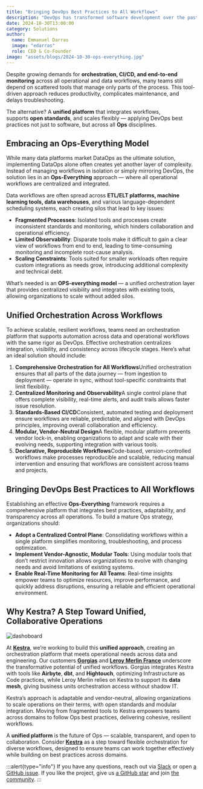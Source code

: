 ```yaml
---
title: "Bringing DevOps Best Practices to All Workflows"
description: "DevOps has transformed software development over the past 15 years, establishing a high standard for efficiency, collaboration, and standardization. However, in the data and operational domains, we still see fragmentation where unified workflows should be. Here, processes often rely on isolated tools that create silos, preventing the collaboration that modern workflows demand."
date: 2024-10-30T13:00:00
category: Solutions
author:
  name: Emmanuel Darras
  image: "edarras"
  role: CEO & Co-Founder
image: "assets/blogs/2024-10-30-ops-everything.jpg"
---
```


Despite growing demands for **orchestration, CI/CD, and end-to-end monitoring** across all operational and data workflows, many teams still depend on scattered tools that manage only parts of the process. This tool-driven approach reduces productivity, complicates maintenance, and delays troubleshooting.

The alternative? A **unified platform** that integrates workflows, supports **open standards**, and scales flexibly — applying DevOps best practices not just to software, but across all **Ops** disciplines.

## Embracing an Ops-Everything Model

While many data platforms market DataOps as the ultimate solution, implementing DataOps alone often creates yet another layer of complexity. Instead of managing workflows in isolation or simply mirroring DevOps, the solution lies in an **Ops-Everything** approach — where all operational workflows are centralized and integrated.

Data workflows are often spread across **ETL/ELT platforms, machine learning tools, data warehouses**, and various language-dependent scheduling systems, each creating silos that lead to key issues:

- **Fragmented Processes**: Isolated tools and processes create inconsistent standards and monitoring, which hinders collaboration and operational efficiency.
- **Limited Observability**: Disparate tools make it difficult to gain a clear view of workflows from end to end, leading to time-consuming monitoring and incomplete root-cause analysis.
- **Scaling Constraints**: Tools suited for smaller workloads often require custom integrations as needs grow, introducing additional complexity and technical debt.

What’s needed is an **OPS-everything model** — a unified orchestration layer that provides centralized visibility and integrates with existing tools, allowing organizations to scale without added silos.

## Unified Orchestration Across Workflows

To achieve scalable, resilient workflows, teams need an orchestration platform that supports automation across data and operational workflows with the same rigor as DevOps. Effective orchestration centralizes integration, visibility, and consistency across lifecycle stages. Here’s what an ideal solution should include:

1. **Comprehensive Orchestration for All Workflows**Unified orchestration ensures that all parts of the data journey — from ingestion to deployment — operate in sync, without tool-specific constraints that limit flexibility.
2. **Centralized Monitoring and Observability**A single control plane that offers complete visibility, real-time alerts, and audit trails allows faster issue resolution.
3. **Standards-Based CI/CD**Consistent, automated testing and deployment ensure workflows are reliable, predictable, and aligned with DevOps principles, improving overall collaboration and efficiency.
4. **Modular, Vendor-Neutral Design**A flexible, modular platform prevents vendor lock-in, enabling organizations to adapt and scale with their evolving needs, supporting integration with various tools.
5. **Declarative, Reproducible Workflows**Code-based, version-controlled workflows make processes reproducible and scalable, reducing manual intervention and ensuring that workflows are consistent across teams and projects.

## Bringing DevOps Best Practices to All Workflows

Establishing an effective **Ops-Everything** framework requires a comprehensive platform that integrates best practices, adaptability, and transparency across all operations. To build a mature Ops strategy, organizations should:

- **Adopt a Centralized Control Plane**: Consolidating workflows within a single platform simplifies monitoring, troubleshooting, and process optimization.
- **Implement Vendor-Agnostic, Modular Tools**: Using modular tools that don’t restrict innovation allows organizations to evolve with changing needs and avoid limitations of existing systems.
- **Enable Real-Time Monitoring for All Teams**: Real-time insights empower teams to optimize resources, improve performance, and quickly address disruptions, ensuring a reliable and efficient operational environment.

## Why Kestra? A Step Toward Unified, Collaborative Operations

![dashoboard](assets/blogs/2024-10-30-ops-everything/dashboard.jpg)

At [**Kestra**](https://github.com/kestra-io/kestra), we’re working to build this **unified approach**, creating an orchestration platform that meets operational needs across data and engineering. Our customers [**Gorgias**](https://kestra.io/use-cases/stories/13-gorgias-using-declarative-data-engineering-orchestration-with-kestra) and [**Leroy Merlin France**](https://kestra.io/use-cases/stories/14-achieving-agility-and-efficiency-in-data-architecture-with-kestra) underscore the transformative potential of unified workflows. Gorgias integrates Kestra with tools like **Airbyte**, **dbt**, and **Hightouch**, optimizing Infrastructure as Code practices, while Leroy Merlin relies on Kestra to support its **data mesh**, giving business units orchestration access without shadow IT.

Kestra’s approach is adaptable and vendor-neutral, allowing organizations to scale operations on their terms, with open standards and modular integration. Moving from fragmented tools to Kestra empowers teams across domains to follow Ops best practices, delivering cohesive, resilient workflows.

A **unified platform** is the future of Ops — scalable, transparent, and open to collaboration. Consider [**Kestra**](https://kestra.io/) as a step toward flexible orchestration for diverse workflows, designed to ensure teams can work together effectively while building on best practices across domains.

:::alert{type="info"}
If you have any questions, reach out via [Slack](https://kestra.io/slack) or open [a GitHub issue](https://github.com/kestra-io/kestra).
If you like the project, give us [a GitHub star](https://github.com/kestra-io/kestra) and join [the community](https://kestra.io/slack).
:::
